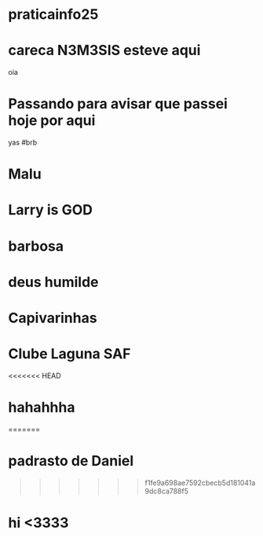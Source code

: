 # praticainfo25
# careca N3M3SIS esteve aqui 
oia
# Passando para avisar que passei hoje por aqui
yas
#brb
# Malu 
# Larry is GOD
# barbosa
# deus humilde
# Capivarinhas
# Clube Laguna SAF

<<<<<<< HEAD
# hahahhha
=======
# padrasto de Daniel
>>>>>>> f1fe9a698ae7592cbecb5d181041a9dc8ca788f5
# hi <3333
